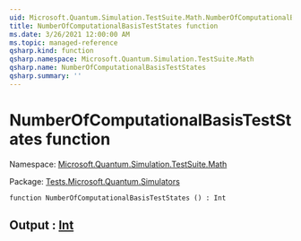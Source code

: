 ```yaml
---
uid: Microsoft.Quantum.Simulation.TestSuite.Math.NumberOfComputationalBasisTestStates
title: NumberOfComputationalBasisTestStates function
ms.date: 3/26/2021 12:00:00 AM
ms.topic: managed-reference
qsharp.kind: function
qsharp.namespace: Microsoft.Quantum.Simulation.TestSuite.Math
qsharp.name: NumberOfComputationalBasisTestStates
qsharp.summary: ''
---
```


# NumberOfComputationalBasisTestStates function

Namespace: [Microsoft.Quantum.Simulation.TestSuite.Math](xref:Microsoft.Quantum.Simulation.TestSuite.Math)

Package: [Tests.Microsoft.Quantum.Simulators](https://nuget.org/packages/Tests.Microsoft.Quantum.Simulators)




```qsharp
function NumberOfComputationalBasisTestStates () : Int
```


## Output : [Int](xref:microsoft.quantum.lang-ref.int)

